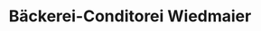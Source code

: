---
title: "Bäckerei-Conditorei Wiedmaier"
url: /urbach/baeckerei-conditorei-wiedmaier/
shop: Bäckerei
---